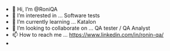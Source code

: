 - 👋 Hi, I’m @RoniQA
- 👀 I’m interested in ... Software tests
- 🌱 I’m currently learning ... Katalon
- 💞️ I’m looking to collaborate on ... QA tester / QA Analyst
- 📫 How to reach me ... https://www.linkedin.com/in/ronin-qa/
-                         

<!---
RoniQA/RoniQA is a ✨ special ✨ repository because its `README.md` (this file) appears on your GitHub profile.
You can click the Preview link to take a look at your changes.
--->
